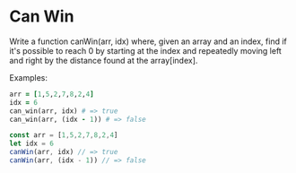 # Can Win

Write a function canWin(arr, idx) where, given an array and an index, find if it's possible to reach 0 by starting at the index and repeatedly moving left and right by the distance found at the array[index].  

Examples:

```rb
arr = [1,5,2,7,8,2,4]
idx = 6
can_win(arr, idx) # => true
can_win(arr, (idx - 1)) # => false
```

```js
const arr = [1,5,2,7,8,2,4]
let idx = 6
canWin(arr, idx) // => true
canWin(arr, (idx - 1)) // => false
```